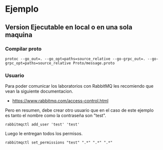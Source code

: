 # Ejemplo

## Version Ejecutable en local o en una sola maquina

### Compilar proto

    protoc --go_out=. --go_opt=paths=source_relative --go-grpc_out=. --go-grpc_opt=paths=source_relative Proto/message.proto

### Usuario

Para poder comunicar los laboratorios con RabbitMQ les recomiendo que vean la siguiente documentacion.

- https://www.rabbitmq.com/access-control.html

Pero en resumen, debe crear otro usuario que en el caso de este ejemplo es tanto el nombre como la contraseña son
"test".

    rabbitmqctl add_user 'test' 'test'

Luego le entregan todos los permisos.

    rabbitmqctl set_permissions "test" ".*" ".*" ".*"
